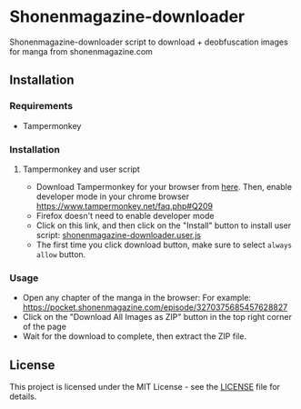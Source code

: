 # Shonenmagazine-downloader

Shonenmagazine-downloader script to download + deobfuscation images for manga from shonenmagazine.com

## Installation

### Requirements

- Tampermonkey

### Installation

1. Tampermonkey and user script

   - Download Tampermonkey for your browser from [here](https://www.tampermonkey.net/). Then, enable developer mode in your chrome browser https://www.tampermonkey.net/faq.php#Q209
   - Firefox doesn't need to enable developer mode
   - Click on this link, and then click on the "Install" button to install user script:
     [shonenmagazine-downloader.user.js](https://raw.githubusercontent.com/boydaihungst/shonenmagazine-downloader/refs/heads/master/shonenmagazine-downloader.user.js)
   - The first time you click download button, make sure to select `always allow` button.

### Usage

- Open any chapter of the manga in the browser: For example: https://pocket.shonenmagazine.com/episode/3270375685457628827
- Click on the "Download All Images as ZIP" button in the top right corner of the page
- Wait for the download to complete, then extract the ZIP file.

## License

This project is licensed under the MIT License - see the [LICENSE](LICENSE) file for details.
